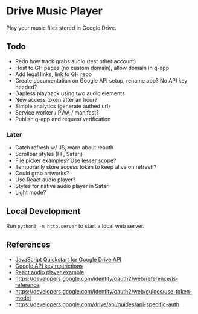 
# Drive Music Player

Play your music files stored in Google Drive.

## Todo

- Redo how track grabs audio (test other account)
- Host to GH pages (no custom domain), allow domain in g-app
- Add legal links, link to GH repo
- Create documentatian on Google API setup, rename app? No API key needed?
- Gapless playback using two audio elements
- New access token after an hour?
- Simple analytics (generate authed url)
- Service worker / PWA / manifest?
- Publish g-app and request verification

### Later

- Catch refresh w/ JS, warn about reauth
- Scrollbar styles (FF, Safari)
- File picker examples? Use lesser scope?
- Temporarily store access token to keep alive on refresh?
- Could grab artworks?
- Use React audio player?
- Styles for native audio player in Safari
- Light mode?

## Local Development

Run `python3 -m http.server` to start a local web server. 

## References

- [JavaScript Quickstart for Google Drive API](https://developers.google.com/drive/api/quickstart/js)
- [Google API key restrictions](https://cloud.google.com/docs/authentication/api-keys#api_key_restrictions)
- [React audio player example](https://codesandbox.io/s/react-w877cp)
- https://developers.google.com/identity/oauth2/web/reference/js-reference
- https://developers.google.com/identity/oauth2/web/guides/use-token-model
- https://developers.google.com/drive/api/guides/api-specific-auth
